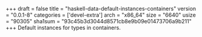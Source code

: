 +++
draft = false
title = "haskell-data-default-instances-containers"
version = "0.0.1-8"
categories = ['devel-extra']
arch = "x86_64"
size = "6640"
usize = "90305"
sha1sum = "93c45b3d3044d8571cb8e9b09e01473706a9b211"
+++
Default instances for types in containers.